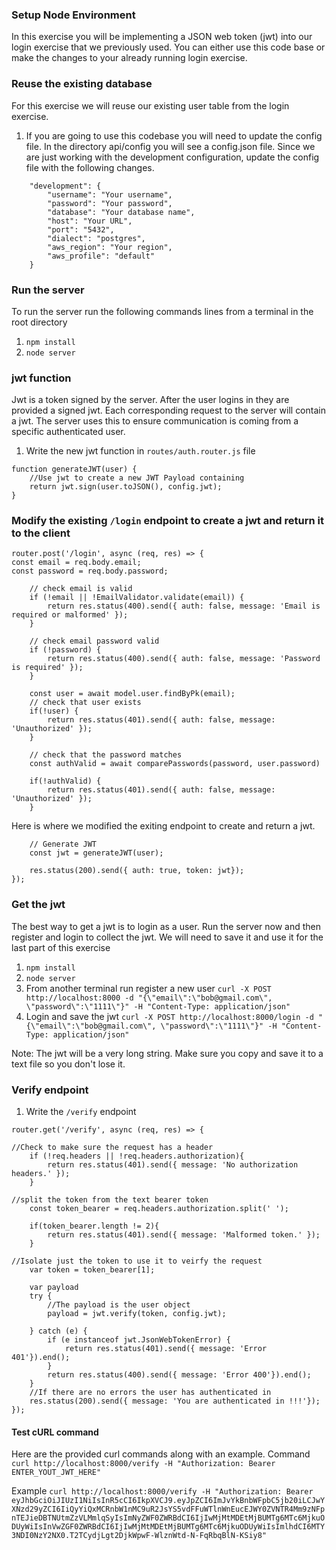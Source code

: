 
### Setup Node Environment
In this exercise you will be implementing a JSON web token (jwt) into our login exercise that we previously used. You can either use this code base or make the changes to your already running login exercise. 

### Reuse the existing database
For this exercise we will reuse our existing user table from the login exercise.

1. If you are going to use this codebase you will need to update the config file. In the directory api/config you will see a config.json file. Since we are just working with the development configuration, update the config file with the following changes.
```
    "development": {
        "username": "Your username",
        "password": "Your password",
        "database": "Your database name",
        "host": "Your URL",
        "port": "5432",
        "dialect": "postgres",
        "aws_region": "Your region",
        "aws_profile": "default"
    }

```
### Run the server
To run the server run the following commands lines from a terminal in the root directory

1. `npm install`
2. `node server`

### jwt function
Jwt is a token signed by the server. After the user logins in they are provided a signed jwt. Each corresponding request to the server will contain a jwt. The server uses this to ensure communication is coming from a specific authenticated user. 

1. Write the new jwt function in `routes/auth.router.js` file
```
function generateJWT(user) {
    //Use jwt to create a new JWT Payload containing
    return jwt.sign(user.toJSON(), config.jwt);
}
```
### Modify the existing `/login` endpoint to create a jwt and return it to the client
```
router.post('/login', async (req, res) => {
const email = req.body.email;
const password = req.body.password;

    // check email is valid
    if (!email || !EmailValidator.validate(email)) {
        return res.status(400).send({ auth: false, message: 'Email is required or malformed' });
    }

    // check email password valid
    if (!password) {
        return res.status(400).send({ auth: false, message: 'Password is required' });
    }

    const user = await model.user.findByPk(email);
    // check that user exists
    if(!user) {
        return res.status(401).send({ auth: false, message: 'Unauthorized' });
    }

    // check that the password matches
    const authValid = await comparePasswords(password, user.password)

    if(!authValid) {
        return res.status(401).send({ auth: false, message: 'Unauthorized' });
    }
```
Here is where we modified the exiting endpoint to create and return a jwt.

```
    // Generate JWT
    const jwt = generateJWT(user);

    res.status(200).send({ auth: true, token: jwt});
});
```
### Get the jwt
The best way to get a jwt is to login as a user. Run the server now and then register and login to collect the jwt. We will need to save it and use it for the last part of this exercise

1. `npm install`
2. `node server`
3. From another terminal run register a new user `curl -X POST http://localhost:8000 -d "{\"email\":\"bob@gmail.com\", \"password\":\"1111\"}" -H "Content-Type: application/json"`
4. Login and save the jwt `curl -X POST http://localhost:8000/login -d "{\"email\":\"bob@gmail.com\", \"password\":\"1111\"}" -H "Content-Type: application/json"`

Note: The jwt will be a very long string. Make sure you copy and save it to a text file so you don't lose it. 



### Verify endpoint
1. Write the `/verify` endpoint
```
router.get('/verify', async (req, res) => {
 
//Check to make sure the request has a header
    if (!req.headers || !req.headers.authorization){
        return res.status(401).send({ message: 'No authorization headers.' });
    }
    
//split the token from the text bearer token
    const token_bearer = req.headers.authorization.split(' ');

    if(token_bearer.length != 2){
        return res.status(401).send({ message: 'Malformed token.' });
    }
   
//Isolate just the token to use it to veirfy the request
    var token = token_bearer[1];

	var payload
	try {
	    //The payload is the user object
		payload = jwt.verify(token, config.jwt);

	} catch (e) {
		if (e instanceof jwt.JsonWebTokenError) {
			return res.status(401).send({ message: 'Error 401'}).end();
		}
		return res.status(400).send({ message: 'Error 400'}).end();
	}
	//If there are no errors the user has authenticated in
    res.status(200).send({ message: 'You are authenticated in !!!'});
});
```

#### Test cURL command
Here are the provided curl commands along with an example.
Command 
`curl http://localhost:8000/verify -H "Authorization: Bearer ENTER_YOUT_JWT_HERE"`

Example
`curl http://localhost:8000/verify -H "Authorization: Bearer eyJhbGciOiJIUzI1NiIsInR5cCI6IkpXVCJ9.eyJpZCI6ImJvYkBnbWFpbC5jb20iLCJwYXNzd29yZCI6IiQyYiQxMCRnbW1nMC9uR2JsYS5vdFFuWTlnWnEucEJWY0ZVNTR4Mm9zNFpnTEJieDBTNUtmZzVLMmlqSyIsImNyZWF0ZWRBdCI6IjIwMjMtMDEtMjBUMTg6MTc6MjkuODUyWiIsInVwZGF0ZWRBdCI6IjIwMjMtMDEtMjBUMTg6MTc6MjkuODUyWiIsImlhdCI6MTY3NDI0NzY2NX0.T2TCydjLgt2DjkWpwF-WlznWtd-N-FqRbqBlN-KSiy8"`
